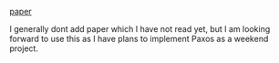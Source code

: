 [paper](https://github.com/papers-we-love/papers-we-love/blob/main/distributed_systems/paxos-made-moderately-complex.pdf)

I generally dont add paper which I have not read yet, but I am looking forward to use this as I have plans to implement Paxos as a weekend project.
